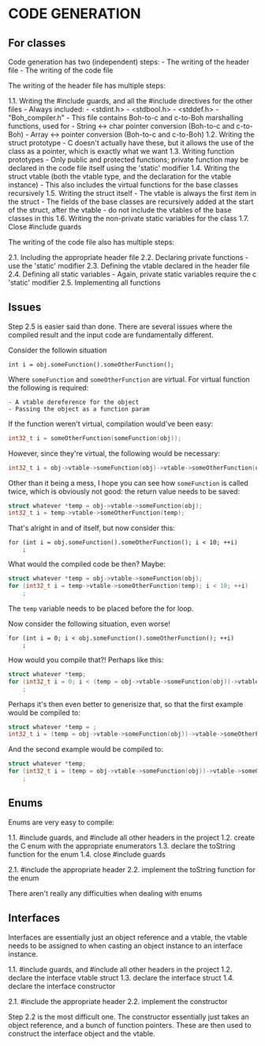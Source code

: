 CODE GENERATION
===============

For classes
-----------

Code generation has two (independent) steps:
	- The writing of the header file
	- The writing of the code file

The writing of the header file has multiple steps:

1.1. Writing the #include guards, and all the #include directives for the other files
	- Always included:
		- <stdint.h>
		- <stdbool.h>
		- <stddef.h>
		- "Boh_compiler.h"
			- This file contains Boh-to-c and c-to-Boh marshalling functions, used for
				- String <-> char pointer conversion (Boh-to-c and c-to-Boh)
				- Array <-> pointer conversion (Boh-to-c and c-to-Boh)
1.2. Writing the struct prototype
	- C doesn't actually have these, but it allows the use of the class as a pointer, which is exactly what we want
1.3. Writing function prototypes 
	- Only public and protected functions; private function may be declared in the code file itself using the 'static' modifier
1.4. Writing the struct vtable (both the vtable type, and the declaration for the vtable instance)
	- This also includes the virtual functions for the base classes recursively
1.5. Writing the struct itself
	- The vtable is always the first item in the struct
	- The fields of the base classes are recursively added at the start of the struct, after the vtable
		- do not include the vtables of the base classes in this
1.6. Writing the non-private static variables for the class
1.7. Close #include guards

The writing of the code file also has multiple steps:

2.1. Including the appropriate header file
2.2. Declaring private functions
	- use the 'static' modifier
2.3. Defining the vtable declared in the header file
2.4. Defining all static variables
	- Again, private static variables require the c 'static' modifier 
2.5. Implementing all functions


Issues
------

Step 2.5 is easier said than done. There are several issues where the compiled result and the input code are fundamentally different.

Consider the followin situation

```Boh
int i = obj.someFunction().someOtherFunction();
```

Where `someFunction` and `someOtherFunction` are virtual. For virtual function the following is required:

	- A vtable dereference for the object
	- Passing the object as a function param

If the function weren't virtual, compilation would've been easy:

```C
int32_t i = someOtherFunction(someFunction(obj));
```

However, since they're virtual, the following would be necessary:

```C
int32_t i = obj->vtable->someFunction(obj)->vtable->someOtherFunction(obj->vtable->someFunction(obj)));
```

Other than it being a mess, I hope you can see how `someFunction` is called twice, which is obviously not good: the return value needs to be saved:

```C
struct whatever *temp = obj->vtable->someFunction(obj);
int32_t i = temp->vtable->someOtherFunction(temp);
```

That's alright in and of itself, but now consider this:

```Boh
for (int i = obj.someFunction().someOtherFunction(); i < 10; ++i)
	;
```

What would the compiled code be then? Maybe:

```C
struct whatever *temp = obj->vtable->someFunction(obj);
for (int32_t i = temp->vtable->someOtherFunction(temp); i < 10; ++i)
	;
```

The `temp` variable needs to be placed before the for loop.

Now consider the following situation, even worse!

```Boh
for (int i = 0; i < obj.someFunction().someOtherFunction(); ++i)
	;
```

How would you compile that?!
Perhaps like this:

```C
struct whatever *temp;
for (int32_t i = 0; i < (temp = obj->vtable->someFunction(obj))->vtable->someOtherFunction(temp); ++i)
	;
```

Perhaps it's then even better to generisize that, so that the first example would be compiled to:

```C
struct whatever *temp = ;
int32_t i = (temp = obj->vtable->someFunction(obj))->vtable->someOtherFunction(temp);
```

And the second example would be compiled to:

```C
struct whatever *temp;
for (int32_t i = (temp = obj->vtable->someFunction(obj))->vtable->someOtherFunction(temp); i < 10; ++i)
	;
```

Enums
-----

Enums are very easy to compile:

1.1. #include guards, and #include all other headers in the project
1.2. create the C enum with the appropriate enumerators
1.3. declare the toString function for the enum
1.4. close #include guards

2.1. #include the appropriate header
2.2. implement the toString function for the enum

There aren't really any difficulties when dealing with enums

Interfaces
----------

Interfaces are essentially just an object reference and a vtable, the vtable needs to be assigned to when casting an object instance to an interface instance.

1.1. #include guards, and #include all other headers in the project
1.2. declare the interface vtable struct
1.3. declare the interface struct
1.4. declare the interface constructor

2.1. #include the appropriate header
2.2. implement the constructor

Step 2.2 is the most difficult one. The constructor essentially just takes an object reference, and a bunch of function pointers. These are then used to construct the interface object and the vtable.
